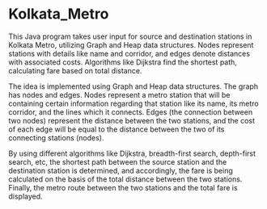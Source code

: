 # Kolkata_Metro
This Java program takes user input for source and destination stations in Kolkata Metro, utilizing Graph and Heap data structures. Nodes represent stations with details like name and corridor, and edges denote distances with associated costs. Algorithms like Dijkstra find the shortest path, calculating fare based on total distance.

The idea is implemented using Graph and Heap data structures. The graph has nodes and edges. Nodes represent a metro station that will be containing certain information regarding that station like its name, its metro corridor, and the lines which it connects. Edges (the connection between two nodes) represent the distance between the two stations, and the cost of each edge will be equal to the distance between the two of its connecting stations (nodes).

By using different algorithms like Dijkstra, breadth-first search, depth-first search, etc, the shortest path between the source station and the destination station is determined, and accordingly, the fare is being calculated on the basis of the total distance between the two stations. Finally, the metro route between the two stations and the total fare is displayed.
